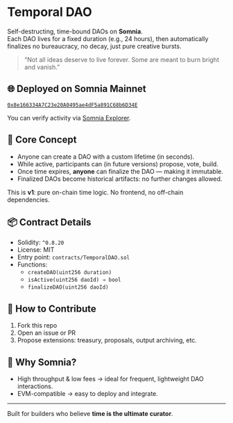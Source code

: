 # Temporal DAO

Self-destructing, time-bound DAOs on **Somnia**.  
Each DAO lives for a fixed duration (e.g., 24 hours), then automatically finalizes no bureaucracy, no decay, just pure creative bursts.

> “Not all ideas deserve to live forever. Some are meant to burn bright and vanish.”


## 🌐 Deployed on Somnia Mainnet
[`0x8e166334A7C23e20A0495ae4dF5a891C68b6D34E`](https://explorer.somnia.network/address/0x8e166334A7C23e20A0495ae4dF5a891C68b6D34E)

You can verify activity via [Somnia Explorer](https://explorer.somnia.network).

## 🧠 Core Concept
- Anyone can create a DAO with a custom lifetime (in seconds).
- While active, participants can (in future versions) propose, vote, build.
- Once time expires, **anyone** can finalize the DAO — making it immutable.
- Finalized DAOs become historical artifacts: no further changes allowed.

This is **v1**: pure on-chain time logic. No frontend, no off-chain dependencies.

## 📦 Contract Details
- Solidity: `^0.8.20`
- License: MIT
- Entry point: `contracts/TemporalDAO.sol`
- Functions:
  - `createDAO(uint256 duration)`
  - `isActive(uint256 daoId) → bool`
  - `finalizeDAO(uint256 daoId)`

## 🤝 How to Contribute
1. Fork this repo
2. Open an issue or PR
3. Propose extensions: treasury, proposals, output archiving, etc.

## 🚀 Why Somnia?
- High throughput & low fees → ideal for frequent, lightweight DAO interactions.
- EVM-compatible → easy to deploy and integrate.

---

Built for builders who believe **time is the ultimate curator**.
